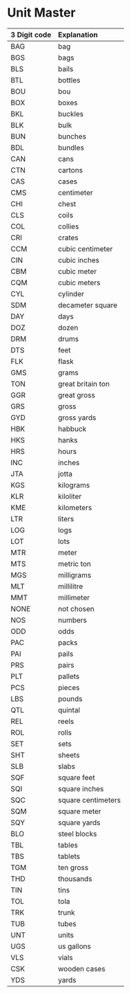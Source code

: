 # Unit Master

| 3 Digit code | Explanation |
| :--- | :--- |
| BAG | bag |
| BGS | bags |
| BLS | bails |
| BTL | bottles |
| BOU | bou |
| BOX | boxes |
| BKL | buckles |
| BLK | bulk |
| BUN | bunches |
| BDL | bundles |
| CAN | cans |
| CTN | cartons |
| CAS | cases |
| CMS | centimeter |
| CHI | chest |
| CLS | coils |
| COL | collies |
| CRI | crates |
| CCM | cubic centimeter |
| CIN | cubic inches |
| CBM | cubic meter |
| CQM | cubic meters |
| CYL | cylinder |
| SDM | decameter square |
| DAY | days |
| DOZ | dozen |
| DRM | drums |
| DTS | feet |
| FLK | flask |
| GMS | grams |
| TON | great britain ton |
| GGR | great gross |
| GRS | gross |
| GYD | gross yards |
| HBK | habbuck |
| HKS | hanks |
| HRS | hours |
| INC | inches |
| JTA | jotta |
| KGS | kilograms |
| KLR | kiloliter |
| KME | kilometers |
| LTR | liters |
| LOG | logs |
| LOT | lots |
| MTR | meter |
| MTS | metric ton |
| MGS | milligrams |
| MLT | millilitre |
| MMT | millimeter |
| NONE | not chosen |
| NOS | numbers |
| ODD | odds |
| PAC | packs |
| PAI | pails |
| PRS | pairs |
| PLT | pallets |
| PCS | pieces |
| LBS | pounds |
| QTL | quintal |
| REL | reels |
| ROL | rolls |
| SET | sets |
| SHT | sheets |
| SLB | slabs |
| SQF | square feet |
| SQI | square inches |
| SQC | square centimeters |
| SQM | square meter |
| SQY | square yards |
| BLO | steel blocks |
| TBL | tables |
| TBS | tablets |
| TGM | ten gross |
| THD | thousands |
| TIN | tins |
| TOL | tola |
| TRK | trunk |
| TUB | tubes |
| UNT | units |
| UGS | us gallons |
| VLS | vials |
| CSK | wooden cases |
| YDS | yards |


